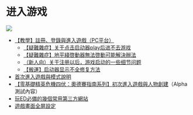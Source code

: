 进入游戏
====


![](https://qiniu.elitedanger.cn/assets/files/2019-07-19/1563501271-866126-modeselection.jpeg)


* [【教學】註冊、登錄與進入遊戲（PC平台）](【教學】註冊、登錄與進入遊戲（PC平台）.md)
	* [【疑難雜症】关于点击启动器play后进不去游戏](【疑難雜症】关于点击启动器play后进不去游戏.md)
	* [【疑難雜症】地平綫啓動器無法啓動可能解決辦法](【疑難雜症】地平綫啓動器無法啓動可能解決辦法.md)
	* [（新人向）关于注册以后，游戏启动的一些细节问题](（新人向）关于注册以后，游戏启动的一些细节问题.md)
	* [【搬運】启动器显示不全修复方法](【搬運】启动器显示不全修复方法.md)
* [首次進入遊戲與模式說明](【零基础精英入门指南系列】首次進入遊戲與模式說明.md)
* [【零基礎精英危機四伏：奧德賽指南系列】初次進入遊戲與人物創建](【零基礎精英危機四伏：奧德賽指南系列】初次進入遊戲與人物創建.md)（Alpha測試內容）
* [玩ED必備的幾個常用第三方網站](玩ED必備的幾個常用第三方網站與工具.md)
* [遊戲畫面全屏設定](遊戲畫面全屏設定.md)


